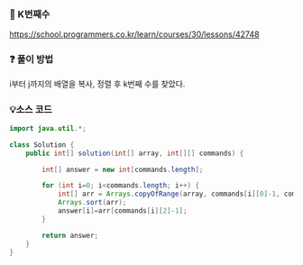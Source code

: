 ### 🔗 K번째수
https://school.programmers.co.kr/learn/courses/30/lessons/42748

### ❓ 풀이 방법
i부터 j까지의 배열을 복사, 정렬 후 k번째 수를 찾았다.

### 💡소스 코드
```java
import java.util.*;

class Solution {
    public int[] solution(int[] array, int[][] commands) {

        int[] answer = new int[commands.length];

        for (int i=0; i<commands.length; i++) {
            int[] arr = Arrays.copyOfRange(array, commands[i][0]-1, commands[i][1]);
            Arrays.sort(arr);
            answer[i]=arr[commands[i][2]-1];
        }

        return answer;
    }
}
```
